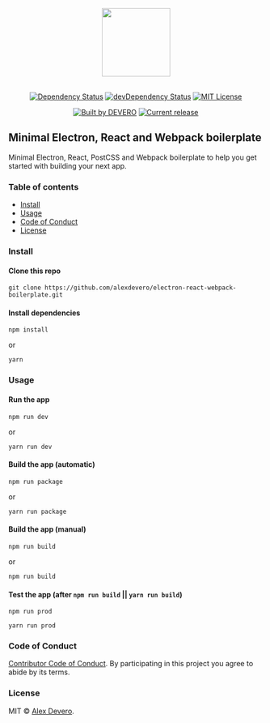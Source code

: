 <p align="center">
  <img src="https://cdn.rawgit.com/alexdevero/electron-react-webpack-boilerplate/master/docs/images/electron-react-webpack-boilerplate.png" width="135" align="center">
  <br>
  <br>
</p>

<p align="center">
  <a href="https://david-dm.org/alexdevero/electron-react-webpack-boilerplate"><img alt="Dependency Status" src="https://david-dm.org/alexdevero/electron-react-webpack-boilerplate.svg?style=flat"></a>
  <a href="https://david-dm.org/alexdevero/electron-react-webpack-boilerplate?type=dev"><img alt="devDependency Status" src="https://david-dm.org/alexdevero/electron-react-webpack-boilerplate/dev-status.svg?style=flat"></a>
  <a href="http://opensource.org/licenses/MIT"><img alt="MIT License" src="https://img.shields.io/npm/l/express.svg"></a>
</p>

<p align="center">
  <a href="https://alexdevero.com"><img alt="Built by DEVERO" src="https://img.shields.io/badge/built%20by-DEVERO-brightgreen.svg?colorB=d30320"></a>
  <a href="https://github.com/alexdevero/electron-react-webpack-boilerplate/releases"><img alt="Current release" src="https://img.shields.io/github/release/alexdevero/electron-react-webpack-boilerplate.svg"></a>
</p>

## Minimal Electron, React and Webpack boilerplate

Minimal Electron, React, PostCSS and Webpack boilerplate to help you get started with building your next app.

### Table of contents

* [Install](#install)
* [Usage](#usage)
* [Code of Conduct](#code-of-conduct)
* [License](#license)

### Install

#### Clone this repo

```
git clone https://github.com/alexdevero/electron-react-webpack-boilerplate.git
```

#### Install dependencies

```
npm install
```
or
```
yarn
```

### Usage

#### Run the app

```
npm run dev
```
or
```
yarn run dev
```

#### Build the app (automatic)

```
npm run package
```
or
```
yarn run package
```

#### Build the app (manual)

```
npm run build
```
or
```
npm run build
```

#### Test the app (after `npm run build` || `yarn run build`)
```
npm run prod
```
```
yarn run prod
```

### Code of Conduct

[Contributor Code of Conduct](code-of-conduct.md). By participating in this project you agree to abide by its terms.

### License

MIT © [Alex Devero](https://alexdevero.com).
